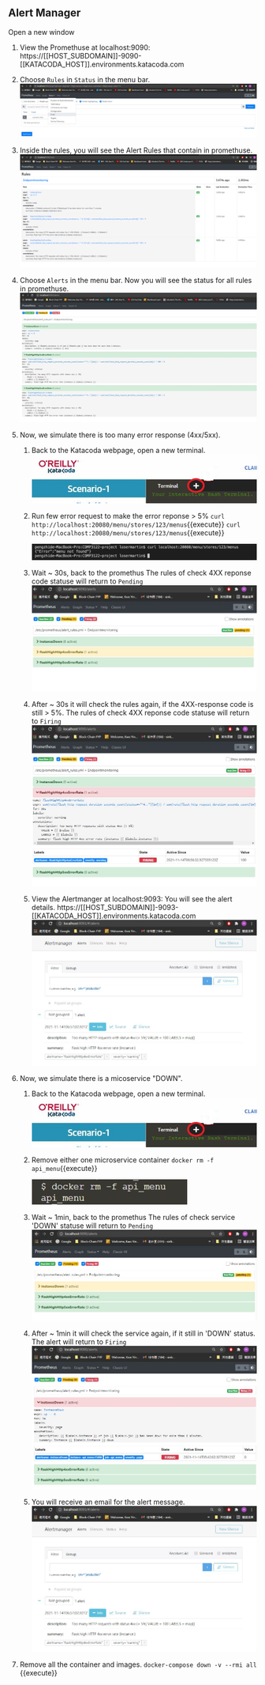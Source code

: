 ## Alert Manager

Open a new window

1.  View the Promethuse at localhost:9090:
    https://[[HOST_SUBDOMAIN]]-9090-[[KATACODA_HOST]].environments.katacoda.com

2.  Choose `Rules` in `Status` in the menu bar.
    ![Katacoda Logo](./assets/step7/Prometheus_Rules.jpg)

3.  Inside the rules, you will see the Alert Rules that contain in promethuse.
    ![Katacoda Logo](./assets/step7/Prometheus_Rules1.jpg)  

4.  Choose `Alerts` in the menu bar.
    Now you will see the status for all rules in promethuse.
    ![Katacoda Logo](./assets/step7/Prometheus_Alerts.jpg)

5.  Now, we simulate there is too many error response (4xx/5xx).
    1.  Back to the Katacoda webpage, open a new terminal.
        ![Katacoda Logo](./assets/step7/New_Terminal.jpg)

    2.  Run few error request to make the error reponse > 5%
        `curl http://localhost:20080/menu/stores/123/menus`{{execute}}
        `curl http://localhost:20080/menu/stores/123/menus`{{execute}}

        ![Katacoda Logo](./assets/step7/Prometheus_Alerts_ErrorCode.jpg)

    3.  Wait ~ 30s, back to the promethus 
        The rules of check 4XX reponse code statuse will return to `Pending`
        ![Katacoda Logo](./assets/step7/Prometheus_Alert_Error4xx_pending.jpg)

    4.  After ~ 30s it will check the rules again, if the 4XX-response code is still > 5%.
        The rules of check 4XX reponse code statuse will return to `Firing`
        ![Katacoda Logo](./assets/step7/Prometheus_Alert_Error4xx.jpg)

    5.  View the Alertmanger at localhost:9093:
        You will see the alert details.
    https://[[HOST_SUBDOMAIN]]-9093-[[KATACODA_HOST]].environments.katacoda.com
        ![Katacoda Logo](./assets/step7/Prometheus_Alertmanger.jpg)

6.  Now, we simulate there is a micoservice "DOWN".
    1.  Back to the Katacoda webpage, open a new terminal.
        ![Katacoda Logo](./assets/step7/New_Terminal.JPG) 

    2.  Remove either one microservice container
        `docker rm -f api_menu`{{execute}}

        ![Katacoda Logo](./assets/step7/Prometheus_DeleteContainer.jpg)

    3.  Wait ~ 1min, back to the promethus 
        The rules of check service 'DOWN' statuse will return to `Pending`
        ![Katacoda Logo](./assets/step7/Prometheus_Alerts_Pendine.jpg)

    4.  After ~ 1min it will check the service again, if it still in 'DOWN' status. The alert will return to `Firing`
        ![Katacoda Logo](./assets/step7/Prometheus_Alerts_Firing.jpg)

    5.  You will receive an email for the alert message.
        ![Katacoda Logo](./assets/step7/Prometheus_Alertmanger.jpg)

7.  Remove all the container and images.
    `docker-compose down -v --rmi all` {{execute}}